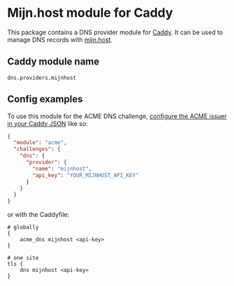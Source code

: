 # Mijn.host module for Caddy

This package contains a DNS provider module for [Caddy](https://github.com/caddyserver/caddy). It can be used to manage DNS records with [mijn.host](https://mijn.host).

## Caddy module name

```
dns.providers.mijnhost
```

## Config examples

To use this module for the ACME DNS challenge, [configure the ACME issuer in your Caddy JSON](https://caddyserver.com/docs/json/apps/tls/automation/policies/issuer/acme/) like so:

```json
{
  "module": "acme",
  "challenges": {
    "dns": {
      "provider": {
        "name": "mijnhost",
        "api_key": "YOUR_MIJNHOST_API_KEY"
      }
    }
  }
}
```

or with the Caddyfile:

```
# globally
{
	acme_dns mijnhost <api-key>
}
```

```
# one site
tls {
	dns mijnhost <api-key>
}
```
